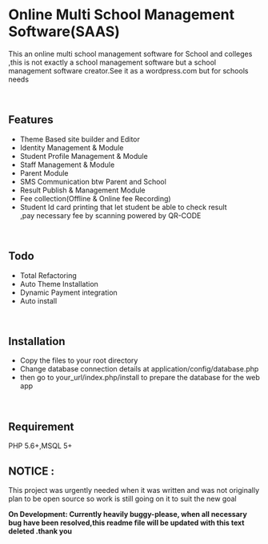 # Online Multi School Management Software(SAAS)

<p>This an online multi school management software for School and colleges ,this is not exactly a school management software but a school management software creator.See it as a wordpress.com but for schools needs </p>

<br>

## Features

<ul>
	<li>Theme Based site builder and Editor</li>
	<li>Identity Management & Module</li>
	<li>Student Profile Management & Module</li>
	<li>Staff Management & Module</li>
	<li>Parent  Module</li>
	<li>SMS Communication btw Parent and School</li>
	<li>Result Publish & Management Module</li>
	<li>Fee collection(Offline & Online fee Recording)</li>
	<li>Student Id card printing that let student be able to check result <br>,pay necessary fee by scanning powered by QR-CODE</li>

</ul>


</ul>

<br>

## Todo
<ul>
	<li>Total Refactoring</li>
	<li>Auto Theme Installation</li>
    <li>Dynamic Payment integration</li>
    <li>Auto install</li>
</ul>

<br>

## Installation
<ul>
	<li>Copy the files to your root directory</li>
	<li>Change database connection details at application/config/database.php</li>
	<li>then go to your_url/index.php/install to prepare the database for the web app</li>

</ul>

<br>

## Requirement
PHP 5.6+,MSQL 5+ 
<br>

## NOTICE : 

This project was urgently needed when it was written and was not originally plan to be open source so work is still going on it to suit the new goal

<b>On Development: Currently heavily buggy-please, when all necessary bug have been resolved,this readme file will be updated with this text deleted .thank you
